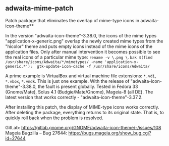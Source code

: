 adwaita-mime-patch
---
Patch package that eliminates the overlap of mime-type icons in adwaita-icon-theme**  

In the version "adwaita-icon-theme"-3.38.0, the icons of the mime types "application-x-generic.png" overlap the newly created mime types from the "hicolor"
theme and puts empty icons instead of the mime icons of the application files. Only after manual intervention it becomes possible to see the real icons of
a particular mime type: `rename -v \.png \.bak $(find /usr/share/icons/Adwaita/*/mimetypes/ -name 'application-x-generic.*');  gtk-update-icon-cache -f /usr/share/icons/Adwaita/`  

A prime example is VirtualBox and virtual machine file extensions:  `*.vdi`, `*.vbox`, `*.vmdk`. This is just one example.
With the release of "adwaita-icon-theme"-3.38.0, the fault is present globally. Tested in Fedora 33 (Gnome/Mate), Solus 4.1 (Budgie/Mate/Gnome), Mageia-8 (all DE).
The latest version that works correctly - "adwaita-icon-theme"-3.37.2.

After installing this patch, the display of MIME-type icons works correctly. After deleting the package, everything returns to its original state. That is, to quickly roll back when the problem is resolved.

GitLab: https://gitlab.gnome.org/GNOME/adwaita-icon-theme/-/issues/108  
Mageia Bugzilla – Bug 27644: https://bugs.mageia.org/show_bug.cgi?id=27644
